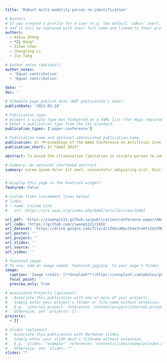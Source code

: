 ```yaml
---
title: 'Robust multi-modality person re-identification'

# Authors
# If you created a profile for a user (e.g. the default `admin` user), write the username (folder name) here
# and it will be replaced with their full name and linked to their profile.
authors:
  - Aihua Zheng
  - *Zi Wang*
  - Zihan Chen
  - Chenglong Li
  - Jin Tang

# Author notes (optional)
author_notes:
  - 'Equal contribution'
  - 'Equal contribution'

date: ''
doi: ''

# Schedule page publish date (NOT publication's date).
publishDate: '2021-05-18'

# Publication type.
# Accepts a single type but formatted as a YAML list (for Hugo requirements).
# Enter a publication type from the CSL standard.
publication_types: ['paper-conference']

# Publication name and optional abbreviated publication name.
publication: In *Proceedings of the AAAI Conference on Artificial Intelligence 2021*
publication_short: In *AAAI 2021*

abstract: To avoid the illumination limitation in visible person re-identification (Re-ID) and the heterogeneous issue in cross-modality Re-ID, we propose to utilize complementary advantages of multiple modalities including visible (RGB), near infrared (NI) and thermal infrared (TI) ones for robust person Re-ID. A novel progressive fusion network is designed to learn effective multi-modal features from single to multiple modalities and from local to global views. Our method works well in diversely challenging scenarios even in the presence of missing modalities. Moreover, we contribute a comprehensive benchmark dataset, RGBNT201, including 201 identities captured from various challenging conditions, to facilitate the research of RGB-NI-TI multi-modality person Re-ID. Comprehensive experiments on RGBNT201 dataset comparing to the state-of-the-art methods demonstrate the contribution of multi-modality person Re-ID and the effectiveness of the proposed approach, which launch a new benchmark and a new baseline for multi-modality person Re-ID.

# Summary. An optional shortened abstract.
summary: Lorem ipsum dolor sit amet, consectetur adipiscing elit. Duis posuere tellus ac convallis placerat. Proin tincidunt magna sed ex sollicitudin condimentum.


# Display this page in the Featured widget?
featured: False

# Custom links (uncomment lines below)
# links:
# - name: Custom Link
#   url: https://ojs.aaai.org/index.php/AAAI/article/view/16467

url_pdf: 'https://ziwang1121.github.io/publication/conference-paper/AAAI2021.pdf'
url_code: 'https://github.com/ziwang1121/IEEE'
url_dataset: 'https://drive.google.com/file/d/1ZUGsaMpv354a7ceHYs2UtYMWGPNTUYK2/view?usp=drive_link'
url_poster: ''
url_project: ''
url_slides: ''
url_source: ''
url_video: ''

# Featured image
# To use, add an image named `featured.jpg/png` to your page's folder.
image:
  caption: 'Image credit: [**Unsplash**](https://unsplash.com/photos/pLCdAaMFLTE)'
  focal_point: ''
  preview_only: True

# Associated Projects (optional).
#   Associate this publication with one or more of your projects.
#   Simply enter your project's folder or file name without extension.
#   E.g. `internal-project` references `content/project/internal-project/index.md`.
#   Otherwise, set `projects: []`.
projects:
  - []

# Slides (optional).
#   Associate this publication with Markdown slides.
#   Simply enter your slide deck's filename without extension.
#   E.g. `slides: "example"` references `content/slides/example/index.md`.
#   Otherwise, set `slides: ""`.
slides: ""
---
```



